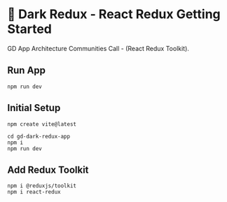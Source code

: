 # 👋 Dark Redux - React Redux Getting Started

GD App Architecture Communities Call - (React Redux Toolkit).

## Run App

```
npm run dev
```

## Initial Setup

```
npm create vite@latest

cd gd-dark-redux-app
npm i
npm run dev
```

## Add Redux Toolkit

```
npm i @reduxjs/toolkit
npm i react-redux
```

